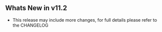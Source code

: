 Whats New in v11.2
--------------------------
- This release may include more changes, for full details please refer to the CHANGELOG
